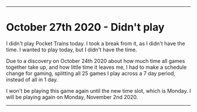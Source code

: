 
***

# October 27th 2020 - Didn't play

I didn't play Pocket Trains today. I took a break from it, as I didn't have the time. I wanted to play today, but I didn't have the time.

Due to a discovery on October 24th 2020 about how much time all games together take up, and how little time it leaves me, I had to make a schedule change for gaming, splitting all 25 games I play across a 7 day period, instead of all in 1 day.

I won't be playing this game again until the new time slot, which is Monday. I will be playing again on Monday, November 2nd 2020.

***
